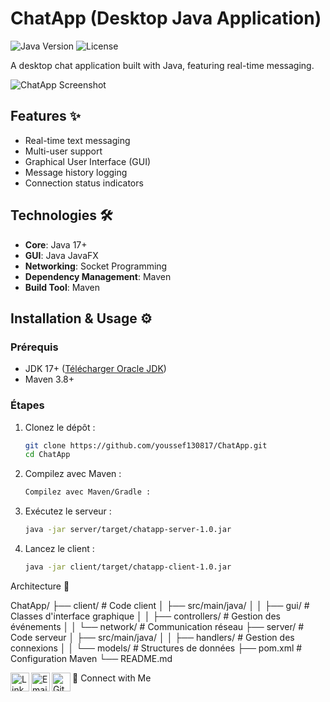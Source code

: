 # ChatApp (Desktop Java Application)

![Java Version](https://img.shields.io/badge/Java-17%2B-orange)
![License](https://img.shields.io/badge/License-MIT-blue)

A desktop chat application built with Java, featuring real-time messaging.

![ChatApp Screenshot](screenshots/app_preview.png) <!-- Add actual screenshot -->

## Features ✨
- Real-time text messaging
- Multi-user support
- Graphical User Interface (GUI)
- Message history logging
- Connection status indicators

## Technologies 🛠️
- **Core**: Java 17+
- **GUI**: Java JavaFX 
- **Networking**: Socket Programming
- **Dependency Management**: Maven
- **Build Tool**: Maven

## Installation & Usage ⚙️

### Prérequis
- JDK 17+ ([Télécharger Oracle JDK](https://www.oracle.com/java/technologies/downloads/))
- Maven 3.8+

### Étapes
1. Clonez le dépôt :
    ```bash
    git clone https://github.com/youssef130817/ChatApp.git
    cd ChatApp
2. Compilez avec Maven :
    ```bash
    Compilez avec Maven/Gradle :
3. Exécutez le serveur :
    ```bash
    java -jar server/target/chatapp-server-1.0.jar
4. Lancez le client :
    ```bash
    java -jar client/target/chatapp-client-1.0.jar
Architecture 📂

ChatApp/
├── client/               # Code client
│   ├── src/main/java/
│   │   ├── gui/         # Classes d'interface graphique
│   │   ├── controllers/ # Gestion des événements
│   │   └── network/     # Communication réseau
├── server/               # Code serveur
│   ├── src/main/java/
│   │   ├── handlers/    # Gestion des connexions
│   │   └── models/      # Structures de données
├── pom.xml               # Configuration Maven
└── README.md

🤝 Connect with Me
<a href="https://www.linkedin.com/in/kassimi-youssef-dev/"> <img align="left" alt="LinkedIn" width="30px" src="https://cdn.jsdelivr.net/npm/simple-icons@v3/icons/linkedin.svg"/> </a> 
<a href="mailto:youssefkassimi669@gmail.com"> <img align="left" alt="Email" width="30px" src="https://cdn.jsdelivr.net/npm/simple-icons@v3/icons/gmail.svg"/> </a> <a href="https://github.com/youssef130817"> <img align="left" alt="GitHub" width="30px" src="https://cdn.jsdelivr.net/npm/simple-icons@v3/icons/github.svg"/> </a>



